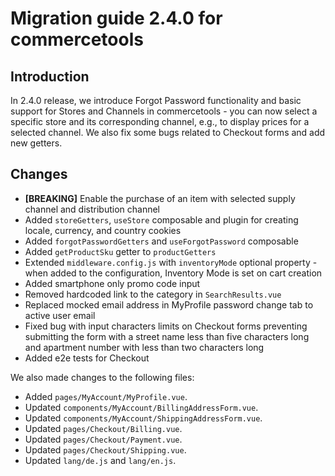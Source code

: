 # Migration guide 2.4.0 for commercetools

## Introduction

In 2.4.0 release, we introduce Forgot Password functionality and basic support for Stores and Channels in commercetools - you can now select a specific store and its corresponding channel, e.g., to display prices for a selected channel. We also fix some bugs related to Checkout forms and add new getters.

## Changes

- **[BREAKING]** Enable the purchase of an item with selected supply channel and distribution channel
- Added `storeGetters`, `useStore` composable and plugin for creating locale, currency, and country cookies
- Added `forgotPasswordGetters` and `useForgotPassword` composable
- Added `getProductSku` getter to `productGetters`
- Extended `middleware.config.js` with `inventoryMode` optional property - when added to the configuration, Inventory Mode is set on cart creation
- Added smartphone only promo code input
- Removed hardcoded link to the category in `SearchResults.vue`
- Replaced mocked email address in MyProfile password change tab to active user email
- Fixed bug with input characters limits on Checkout forms preventing submitting the form with a street name less than five characters long and apartment number with less than two characters long
- Added e2e tests for Checkout

We also made changes to the following files:
- Added `pages/MyAccount/MyProfile.vue`.
- Updated `components/MyAccount/BillingAddressForm.vue`.
- Updated `components/MyAccount/ShippingAddressForm.vue`.
- Updated `pages/Checkout/Billing.vue`.
- Updated `pages/Checkout/Payment.vue`.
- Updated `pages/Checkout/Shipping.vue`.
- Updated `lang/de.js` and `lang/en.js`.
